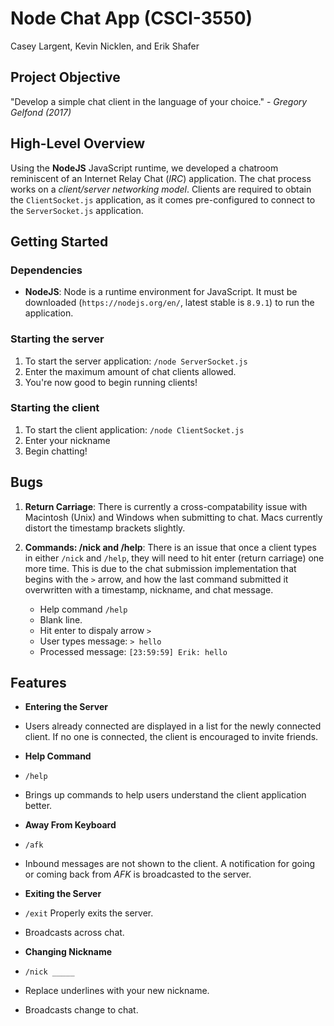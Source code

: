 # __Node Chat App__ (CSCI-3550)

Casey Largent, Kevin Nicklen, and Erik Shafer

## __Project Objective__

"Develop a simple chat client in the language of your choice." - *Gregory Gelfond (2017)*

## __High-Level Overview__

Using the **NodeJS** JavaScript runtime, we developed a chatroom reminiscent of an Internet Relay Chat (*IRC*) application. The chat process works on a *client/server networking model*. Clients are required to obtain the `ClientSocket.js` application, as it comes pre-configured to connect to the `ServerSocket.js` application.

## __Getting Started__

### Dependencies

* **NodeJS**: Node is a runtime environment for JavaScript. It must be downloaded (`https://nodejs.org/en/`, latest stable is `8.9.1`) to run the application.

### Starting the server

1. To start the server application: `/node ServerSocket.js`
1. Enter the maximum amount of chat clients allowed.
1. You're now good to begin running clients!

### Starting the client

1. To start the client application: `/node ClientSocket.js`
1. Enter your nickname
1. Begin chatting!

## __Bugs__

1. **Return Carriage**: There is currently a cross-compatability issue with Macintosh (Unix) and Windows when submitting to chat. Macs currently distort the timestamp brackets slightly.

1. **Commands: /nick and /help**: There is an issue that once a client types in either `/nick` and `/help`, they will need to hit enter (return carriage) one more time. This is due to the chat submission implementation that begins with the `>` arrow, and how the last command submitted it overwritten with a timestamp, nickname, and chat message.

    * Help command `/help`
    * Blank line.
    * Hit enter to dispaly arrow `>`
    * User types message: `> hello`
    * Processed message: `[23:59:59] Erik: hello`

## __Features__

* **Entering the Server**

* Users already connected are displayed in a list for the newly connected client. If no one is connected, the client is encouraged to invite friends.

* **Help Command**

* `/help`
* Brings up commands to help users understand the client application better.

* **Away From Keyboard**

* `/afk`
* Inbound messages are not shown to the client. A notification for going or coming back from *AFK* is broadcasted to the server.

* **Exiting the Server**

* `/exit` Properly exits the server.
* Broadcasts across chat.

* **Changing Nickname**

* `/nick _____`
* Replace underlines with your new nickname.
* Broadcasts change to chat.